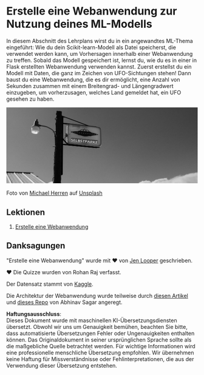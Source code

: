 # Erstelle eine Webanwendung zur Nutzung deines ML-Modells

In diesem Abschnitt des Lehrplans wirst du in ein angewandtes ML-Thema eingeführt: Wie du dein Scikit-learn-Modell als Datei speicherst, die verwendet werden kann, um Vorhersagen innerhalb einer Webanwendung zu treffen. Sobald das Modell gespeichert ist, lernst du, wie du es in einer in Flask erstellten Webanwendung verwenden kannst. Zuerst erstellst du ein Modell mit Daten, die ganz im Zeichen von UFO-Sichtungen stehen! Dann baust du eine Webanwendung, die es dir ermöglicht, eine Anzahl von Sekunden zusammen mit einem Breitengrad- und Längengradwert einzugeben, um vorherzusagen, welches Land gemeldet hat, ein UFO gesehen zu haben.

![UFO Parken](../../../translated_images/ufo.9e787f5161da9d4d1dafc537e1da09be8210f2ee996cb638aa5cee1d92867a04.de.jpg)

Foto von <a href="https://unsplash.com/@mdherren?utm_source=unsplash&utm_medium=referral&utm_content=creditCopyText">Michael Herren</a> auf <a href="https://unsplash.com/s/photos/ufo?utm_source=unsplash&utm_medium=referral&utm_content=creditCopyText">Unsplash</a>

## Lektionen

1. [Erstelle eine Webanwendung](1-Web-App/README.md)

## Danksagungen

"Erstelle eine Webanwendung" wurde mit ♥️ von [Jen Looper](https://twitter.com/jenlooper) geschrieben.

♥️ Die Quizze wurden von Rohan Raj verfasst.

Der Datensatz stammt von [Kaggle](https://www.kaggle.com/NUFORC/ufo-sightings).

Die Architektur der Webanwendung wurde teilweise durch [diesen Artikel](https://towardsdatascience.com/how-to-easily-deploy-machine-learning-models-using-flask-b95af8fe34d4) und [dieses Repo](https://github.com/abhinavsagar/machine-learning-deployment) von Abhinav Sagar angeregt.

**Haftungsausschluss**:  
Dieses Dokument wurde mit maschinellen KI-Übersetzungsdiensten übersetzt. Obwohl wir uns um Genauigkeit bemühen, beachten Sie bitte, dass automatisierte Übersetzungen Fehler oder Ungenauigkeiten enthalten können. Das Originaldokument in seiner ursprünglichen Sprache sollte als die maßgebliche Quelle betrachtet werden. Für wichtige Informationen wird eine professionelle menschliche Übersetzung empfohlen. Wir übernehmen keine Haftung für Missverständnisse oder Fehlinterpretationen, die aus der Verwendung dieser Übersetzung entstehen.